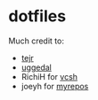 dotfiles
========

Much credit to:
- [tejr](https://github.com/tejr/dotfiles) 
- [uggedal](https://github.com/uggedal/dotfiles)
- RichiH for [vcsh](https://github.com/RichiH/vcsh)
- joeyh for [myrepos](https://github.com/joeyh/myrepos)
